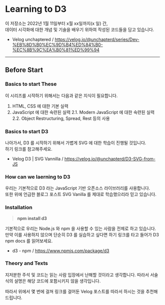 # Learning to D3

이 저장소는 2022년 1월 11일부터 x월 xx일까지(x 일) 간,<br>
데이터 시각화에 대한 개념 및 기술을 배우기 위하여 작성된 코드들을 담고 있습니다.

- Velog unchaptered / https://velog.io/@unchapterd/series/Dev-%EB%8D%B0%EC%9D%B4%ED%84%B0-%EC%8B%9C%EA%B0%81%ED%99%94

<hr>

## Before Start

### Basics to start These

이 시리즈를 시작하기 위해서는 다음과 같은 지식이 필요합니다.

1. HTML, CSS 에 대한 기본 실력
2. JavaScript 에 대한 숙련된 실력
2.1. Modern JavaScript 에 대한 숙련된 실력
2.2. Object Restructuring, Spread, Rest 등의 사용

### Basics to start D3

나아가서, D3 를 시작하기 위해서 가볍게 SVG 에 대한 학습이 진행될 것입니다.<br>
하기 링크를 참고해주세요.

- Velog D3 | SVG Vannilla / https://velog.io/@unchapterd/D3-SVG-from-JS

### How can we laerning to D3

우리는 기본적으로 D3 라는 JavaScript 기반 오픈소스 라이브러리를 사용합니다.<br>
또한 위에 언급한 블로그 포스트 SVG Vanilla 를 제대로 학습했으리라 믿고 있습니다.

### Installation

> **npm install d3**

기본적으로 우리는 Node.js 와 npm 을 사용할 수 있는 사람을 전제로 하고 있습니다.<br>
만약 이를 사용하지 않으며 단순히 D3 를 실습하고 싶다면 하기 링크를 타고 들어가 D3 npm docs 를 읽어보세요.

- d3 - npm / https://www.npmjs.com/package/d3

### Theory and Texts

지저분한 주석 및 코드는 읽는 사람 입장에서 난해할 것이라고 생각합니다.
따라서 서술식의 설명은 해당 코드에 포함시키지 않을 생각입니다.

따라서 위에서 몇 번에 걸쳐 링크를 걸어둔 Velog 포스트를 따라서 하시는 것을 추천해드립니다.
